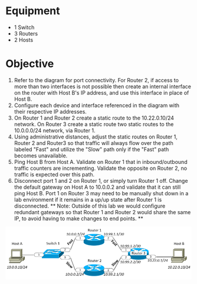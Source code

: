 # Equipment

* 1 Switch
* 3 Routers
* 2 Hosts

# Objective
1. Refer to the diagram for port connectivity. For Router 2, if access to more than two interfaces is not possible then create an internal interface on the router with Host B's IP address, and use this interface in place of Host B.
2. Configure each device and interface referenced in the diagram with their respective IP addresses.
3. On Router 1 and Router 2 create a static route to the 10.22.0.10/24 network. On Router 3 create a static route two static routes to the 10.0.0.0/24 network, via Router 1.
4. Using administrative distances, adjust the static routes on Router 1, Router 2 and Router3 so that traffic will always flow over the path labeled "Fast" and utilize the "Slow" path only if the "Fast" path becomes unavailable.
5. Ping Host B from Host A. Validate on Router 1 that in inbound/outbound traffic counters are incrementing. Validate the opposite on Router 2, no traffic is expected over this path.
6. Disconnect port 1 and 2 on Router 1, or simply turn Router 1 off. Change the default gateway on Host A to 10.0.0.2 and validate that it can still ping Host B. Port 1 on Router 3 may need to be manually shut down in a lab environment if it remains in a up/up state after Router 1 is disconnected.
** Note: Outside of this lab we would configure redundant gateways so that Router 1 and Router 2 would share the same IP, to avoid having to make changes to end points. **

![alt text](https://github.com/marcusit/CiscoLabs/raw/master/CCNA/Static-Routes-01/Diagram01.png)
